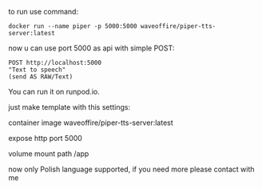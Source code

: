 to run use command:
```
docker run --name piper -p 5000:5000 waveoffire/piper-tts-server:latest
```

now u can use port 5000 as api with simple POST:
```
POST http://localhost:5000
"Text to speech"
(send AS RAW/Text)
```
You can run it on runpod.io.

just make template with this settings:

container image waveoffire/piper-tts-server:latest

expose http port 5000

volume mount path /app

now only Polish language supported, if you need more please contact with me
